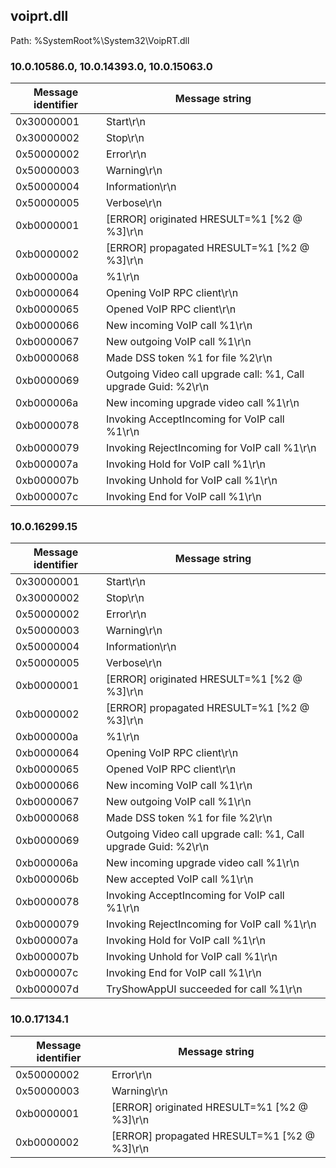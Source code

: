## voiprt.dll

Path: %SystemRoot%\System32\VoipRT.dll

### 10.0.10586.0, 10.0.14393.0, 10.0.15063.0

Message identifier | Message string
--- | ---
0x30000001 | Start\r\n
0x30000002 | Stop\r\n
0x50000002 | Error\r\n
0x50000003 | Warning\r\n
0x50000004 | Information\r\n
0x50000005 | Verbose\r\n
0xb0000001 | [ERROR] originated HRESULT=%1 [%2 @ %3]\r\n
0xb0000002 | [ERROR] propagated HRESULT=%1 [%2 @ %3]\r\n
0xb000000a | %1\r\n
0xb0000064 | Opening VoIP RPC client\r\n
0xb0000065 | Opened VoIP RPC client\r\n
0xb0000066 | New incoming VoIP call %1\r\n
0xb0000067 | New outgoing VoIP call %1\r\n
0xb0000068 | Made DSS token %1 for file %2\r\n
0xb0000069 | Outgoing Video call upgrade call: %1, Call upgrade Guid: %2\r\n
0xb000006a | New incoming upgrade video call %1\r\n
0xb0000078 | Invoking AcceptIncoming for VoIP call %1\r\n
0xb0000079 | Invoking RejectIncoming for VoIP call %1\r\n
0xb000007a | Invoking Hold for VoIP call %1\r\n
0xb000007b | Invoking Unhold for VoIP call %1\r\n
0xb000007c | Invoking End for VoIP call %1\r\n

### 10.0.16299.15

Message identifier | Message string
--- | ---
0x30000001 | Start\r\n
0x30000002 | Stop\r\n
0x50000002 | Error\r\n
0x50000003 | Warning\r\n
0x50000004 | Information\r\n
0x50000005 | Verbose\r\n
0xb0000001 | [ERROR] originated HRESULT=%1 [%2 @ %3]\r\n
0xb0000002 | [ERROR] propagated HRESULT=%1 [%2 @ %3]\r\n
0xb000000a | %1\r\n
0xb0000064 | Opening VoIP RPC client\r\n
0xb0000065 | Opened VoIP RPC client\r\n
0xb0000066 | New incoming VoIP call %1\r\n
0xb0000067 | New outgoing VoIP call %1\r\n
0xb0000068 | Made DSS token %1 for file %2\r\n
0xb0000069 | Outgoing Video call upgrade call: %1, Call upgrade Guid: %2\r\n
0xb000006a | New incoming upgrade video call %1\r\n
0xb000006b | New accepted VoIP call %1\r\n
0xb0000078 | Invoking AcceptIncoming for VoIP call %1\r\n
0xb0000079 | Invoking RejectIncoming for VoIP call %1\r\n
0xb000007a | Invoking Hold for VoIP call %1\r\n
0xb000007b | Invoking Unhold for VoIP call %1\r\n
0xb000007c | Invoking End for VoIP call %1\r\n
0xb000007d | TryShowAppUI succeeded for call %1\r\n

### 10.0.17134.1

Message identifier | Message string
--- | ---
0x50000002 | Error\r\n
0x50000003 | Warning\r\n
0xb0000001 | [ERROR] originated HRESULT=%1 [%2 @ %3]\r\n
0xb0000002 | [ERROR] propagated HRESULT=%1 [%2 @ %3]\r\n
